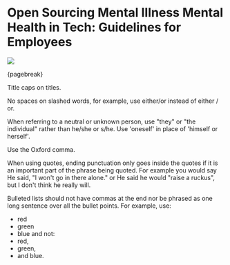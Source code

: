 # Open Sourcing Mental Illness Mental Health in Tech: Guidelines for Employees

![](images/osmi-logo-big.png)

{pagebreak}

Title caps on titles.

No spaces on slashed words, for example, use either/or instead of either / or. 

When referring to a neutral or unknown person, use "they" or "the individual" rather than he/she or s/he. Use 'oneself' in place of 'himself or herself'.

Use the Oxford comma. 

When using quotes, ending punctuation only goes inside the quotes if it is an important part of the phrase being quoted. For example you would say
He said, "I won't go in there alone."
or
He said he would "raise a ruckus", but I don't think he really will. 

Bulleted lists should not have commas at the end nor be phrased as one long sentence over all the bullet points. For example, use:
- red
- green
- blue
and not:
- red, 
- green, 
- and blue.

